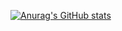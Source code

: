 [![Anurag's GitHub stats](https://github-readme-stats.vercel.app/api?username=steveshi-dotcom)](https://github.com/anuraghazra/github-readme-stats)
